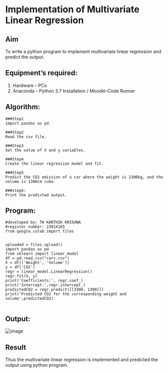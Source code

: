 # Implementation of Multivariate Linear Regression
## Aim
To write a python program to implement multivariate linear regression and predict the output.
## Equipment’s required:
1.	Hardware – PCs
2.	Anaconda – Python 3.7 Installation / Moodle-Code Runner
## Algorithm:
```
###Step1
import pandas as pd.

###Step2
Read the csv file.

###Step3
Get the value of X and y variables.

###Step4
Create the linear regression model and fit.

###Step5
Predict the CO2 emission of a car where the weight is 2300kg, and the volume is 1300cm cube.

###step6:
Print the predicted output.
```

## Program:
```
#developed by: TH KARTHIK KRISHNA
#register number: 23014165
from google.colab import files


uploaded = files.upload()
import pandas as pd
from sklearn import linear_model
df = pd.read_csv("cars.csv")
X = df[['Weight', 'Volume']]
y = df['CO2']
regr = linear_model.LinearRegression()
regr.fit(X, y)
print('Coefficients:', regr.coef_)
print('Intercept:',regr.intercept_)
predictedCO2 = regr.predict([[3300, 1300]])
print('Predicted CO2 for the corresponding weight and volume',predictedCO2)


```
## Output:
![image](https://github.com/karthikkrishna16/Multivariate-Linear-Regression/assets/148514663/8bd0d593-2422-4cfd-a134-e3a1d69117ba)


## Result
Thus the multivariate linear regression is implemented and predicted the output using python program.
